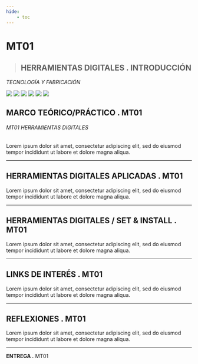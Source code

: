 ```yaml
---
hide:
    - toc
---
```


# **MT**01


>## **HERRAMIENTAS DIGITALES . INTRODUCCIÓN** 
*TECNOLOGÍA Y FABRICACIÓN*

![](../images/perezoso.jpg)
![](../images/perezoso.jpg)
![](../images/perezoso.jpg)
![](../images/perezoso.jpg)
![](../images/perezoso.jpg)
![](../images/perezoso.jpg)


## **MARCO TEÓRICO/PRÁCTICO .** MT01
###### MT01 HERRAMIENTAS DIGITALES 

Lorem ipsum dolor sit amet, consectetur adipiscing elit, 
sed do eiusmod tempor incididunt ut labore et dolore magna 
aliqua. 
_____

## **HERRAMIENTAS DIGITALES APLICADAS .** MT01

Lorem ipsum dolor sit amet, consectetur adipiscing elit, sed do eiusmod tempor incididunt ut labore et dolore magna aliqua. 
_____

## **HERRAMIENTAS DIGITALES / SET & INSTALL .** MT01

Lorem ipsum dolor sit amet, consectetur adipiscing elit, 
sed do eiusmod tempor incididunt ut labore et dolore magna
aliqua. 
_____

## **LINKS DE INTERÉS .** MT01 

Lorem ipsum dolor sit amet, consectetur adipiscing elit, 
sed do eiusmod tempor incididunt ut labore et dolore magna
aliqua. 
_____

## **REFLEXIONES .** MT01 
Lorem ipsum dolor sit amet, consectetur adipiscing elit, 
sed do eiusmod tempor incididunt ut labore et dolore magna
aliqua. 


_____

**ENTREGA .** MT01








